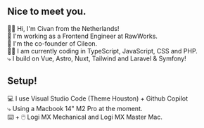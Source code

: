## Nice to meet you.
👋🏽 Hi, I'm Civan from the Netherlands! <br>
🧳 I'm working as a Frontend Engineer at RawWorks.<br>
🏁 I'm the co-founder of Cileon.<br>
👨‍💻 I am currently coding in TypeScript, JavaScript, CSS and PHP. 
  <br>  ⤷ I build on Vue, Astro, Nuxt, Tailwind and Laravel & Symfony!

## Setup!
💻 I use Visual Studio Code (Theme Houston) + Github Copilot<br>
    ⤷ Using a Macbook 14" M2 Pro at the moment.<br>
⌨️ + 🖱️ Logi MX Mechanical and Logi MX Master Mac.
